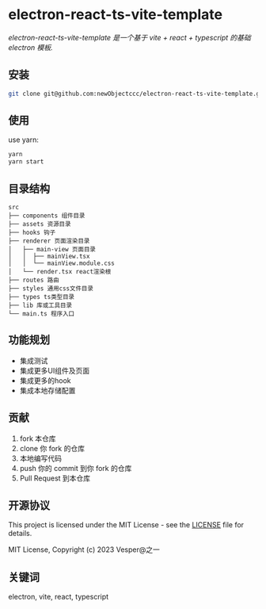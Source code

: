 # electron-react-ts-vite-template

_electron-react-ts-vite-template 是一个基于 vite + react + typescript 的基础 electron 模板._

## 安装

```bash
git clone git@github.com:newObjectccc/electron-react-ts-vite-template.git
```

## 使用

use yarn:

```bash
yarn
yarn start
```

## 目录结构

```src
src
├── components 组件目录
├── assets 资源目录
├── hooks 钩子
├── renderer 页面渲染目录
│   ├── main-view 页面目录
│   │  ├── mainView.tsx
│   │  └── mainView.module.css
│   └── render.tsx react渲染根
├── routes 路由
├── styles 通用css文件目录
├── types ts类型目录
├── lib 库或工具目录
└── main.ts 程序入口
```

## 功能规划

- 集成测试
- 集成更多UI组件及页面
- 集成更多的hook
- 集成本地存储配置

## 贡献

1. fork 本仓库
2. clone 你 fork 的仓库
3. 本地编写代码
4. push 你的 commit 到你 fork 的仓库
5. Pull Request 到本仓库

## 开源协议

This project is licensed under the MIT License - see the [LICENSE](LICENSE) file for details.

MIT License, Copyright (c) 2023 Vesper@之一

## 关键词

electron, vite, react, typescript

